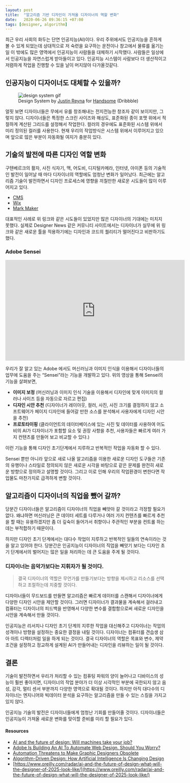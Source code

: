 ```yaml
---
layout: post
title:  "알고리즘 기반 디자인이 가져올 디자이너의 역할 변화"
date:   2020-06-26 09:36:15 +07:00
tags: [designer, algorithm]
---
```

최근 우리 사회의 화두는 단연 인공지능(AI)이다. 우리 주위에서도 인공지능을 흔하게 볼 수 있게 되었는데 상대적으로 저 숙련을 요구하는 운전이나 창고에서 물류를 옮기는 일 이 밖에도 많은 영역에서 인공지능이 사람들을 대체하기 시작했다. 사람들은 일상에서 인공지능을 자연스럽게 받아들이고 있다. 인공지능 시스템이 사람보다 더 생산적이고 저렴하게 작업을 진행할 수 있을 날이 머지않아 다가올것같다.

## 인공지능이 디자이너도 대체할 수 있을까?
<figure>
    <img src="https://miro.medium.com/max/1600/1*pCcDGuWb_4xeHBipUtWeHg.gif" alt="design system gif">
    <figcaption>Design System by <a href="https://dribbble.com/justinreyreyna" target="_blank"> Justin Reyna</a> for <a href="https://dribbble.com/handsomemade" target="_blank">Handsome</a> (Dribbble)</figcaption>
</figure>

얼핏 보면 디자이너들은 무에서 유를 창조해내는 전지전능한 창조자 같이 보이지만, 그렇지 않다. 디자이너들은 특정한 스크린 사이즈와 해상도, 표준화된 종이 포맷 위에서 적절하게 계산된 그리드를 설정해서 작업한다. 컬러의 경우에도 표준화된 시스템 위에서 미리 정의된 컬러를 사용한다. 현재 우리의 작업방식은 시스템 위에서 이루어지고 있으며 앞으로 많은 부분이 자동화될 여지가 충분히 있다.

## 기술의 발전에 따른 디자인 역할 변화
구텐베르크의 활자, 사진 식자기, 맥, 어도비, 디지털카메라, 인터넷, 아이폰 등의 기술적인 발전이 일어날 때 마다 디자이너의 역할에도 엄청난 변화가 일어났다. 최근에는 알고리즘 기술이 발전하면서 디자인 프로세스에 영향을 끼칠만한 새로운 시도들이 많이 이루어지고 있다.

- [CMS](https://thegrid.io/)
- [Wix](https://ko.wix.com/)
- [Mark Maker](http://emblemmatic.org/markmaker/)

대표적인 사례로 위 링크와 같은 시도들이 있었지만 많은 디자이너의 기대에는 미치지 못했다. 실제로 Designer News 같은 커뮤니티 사이트에서는 디자이너가 실무에 위 링크와 같은 새로운 툴을 적용하기에는 디자인과 코드의 퀄리티가 떨어진다고 비판하기도 했다.

### Adobe Sensei
<div class="video-container"> 
    <iframe width="560" height="315" src="https://www.youtube.com/embed/IRj7m66ehSw" frameborder="0" allow="accelerometer; autoplay; clipboard-write; encrypted-media; gyroscope; picture-in-picture" allowfullscreen></iframe>
</div>

우리가 잘 알고 있는 Adobe 에서도 머신러닝과 이미지 인식을 이용해서 디자이너들의 업무에 도움을 주는 “Sensei”라는 기능을 개발하고 있다. 위의 영상을 통해 Sensei의 기능을 살펴보면,

- **이미지 보정** (머신러닝과 이미지 인식 기술을 이용해서 디자인에 맞게 이미지의 컬러나 사이즈 등을 자동으로 자르고 편집)
- **디자인 시안 추천** (디자이너가 레이아웃, 컬러, 사진, 사진 크기를 결정하지 않고 소프트웨어가 페이지 디자인에 들어갈 만한 소스를 분석해서 사용자에게 디자인 시안을 추천)
- **프로토타이핑** (클라이언트의 데이터베이스에 있는 사진 및 데이터를 사용하여 어도비의 AI가 디자이너가 포함할 요소 및 권장 사항을 추천, 사용자들은 빠르게 여러 가지 컨텐츠를 만들어 보고 비교할 수 있다.)

이런 기능을 통해 디자인 초기단계에서 지루하고 반복적인 작업을 자동화 할 수 있다.

Sensei 뿐만 아니라 앞으로 새로 나올 알고리즘을 이용한 새로운 디자인 도구들은 기존의 유행이나 스타일로 정의되지 않은 새로운 시각을 바탕으로 같은 문제를 완전히 새로운 방향으로 정의하고 설명할 것이다. 그리고 이로 인해 우리의 작업환경이 변한다면 작업물도 마찬가지로 급격하게 변할 것이다.

## 알고리즘이 디자이너의 직업을 뺐어 갈까?
당분간 디자이너들은 알고리즘이 디자이너의 직업을 빼앗아 갈 것이라고 걱정할 필요가 없다. 왜냐하면 머신러닝은 큰 데이터 세트를 다루거나 여러 가지 컨텐츠를 빠르게 추천을 할 때는 유용하겠지만 좀 더 깊숙이 들어가서 취향이나 주관적인 부분을 컨트롤 하는 데는 부적합하기 때문이다.

하지만 디자인 초기 단계에서는 대다수 작업이 지루하고 반복적인 일들의 연속이라는 것을 알고 있어야 한다. 당분간은 인공지능이 디자이너의 직업을 빼앗기 보다는 디자인 초기 단계에서의 벌어지는 많은 일을 처리하는 데 큰 도움을 주게 될 것이다.

### 디자이너는 음악가보다는 지휘자가 될 것이다.
> 결국 디자이너의 역할은 무언가를 만들기보다는 방향을 제시하고 리소스를 선택하고 조절하는데 치중할 것이다.

디자이너들이 무드보드를 만들면 알고리즘은 빠르게 데이터를 스캔해서 디자이너에게 다양한 디자인 시안을 제안할 것이다. 그러면 디자이너가 결과물을 계속해서 걸러내고 컴퓨터는 디자이너의 피드백을 반영해서 다양한 변수를 결합함으로써 새로운 디자인을 시안을 계속해서 만들 것이다.

인공지능은 리서치나 디자인 초기 단계의 지루한 작업을 대신해주고 디자이너는 작업의 성격이나 방향을 설정하는 중요한 결정을 내릴 것이다. 디자이너는 컴퓨터를 견습생 삼아 아트 디렉터처럼 일을 하게 되는 것이다. 결국 디자이너의 역할은 목표와 변수, 제약조건을 설정하고 정교하게 설계된 AI가 만들어내는 디자인을 리뷰하는 일이 될 것이다.

## 결론
기술이 발전하면서 우리가 처리할 수 있는 컴퓨팅 파워의 양이 늘어나고 디바이스의 성능이 훨씬 좋아지면, 디자이너의 작업 분야가 더 이상 시각적인 부분에 국한되지 않고 음성, 감각, 멀티 센서 부분까지 다양한 영역으로 확대될 것이다. 하지만 아직 대다수의 디자이너는 엔지니어와 빅데이터 분석을 요구하는 알고리즘을 만들 수 있는 스킬을 가지고 있지 않다.

인공지능 기술의 발전은 디자이너들에게 엄청난 기회를 만들어줄 것이다. 디자이너들은 인공지능이 가져올 새로운 변화를 맞이할 준비를 미리 할 필요가 있다.

#### Resources
- [AI and the future of design: Will machines take your job?](https://www.oreilly.com/content/ai-and-the-future-of-design-will-machines-take-your-job/)
- [Adobe Is Building An AI To Automate Web Design. Should You Worry?](https://www.fastcompany.com/3068884/adobe-is-building-an-ai-to-automate-web-design-should-you-worry?utm_content=buffer4fd2c&utm_medium=social&utm_source=twitter.com&utm_campaign=buffer)
- [Automation Threatens to Make Graphic Designers Obsolete](https://eyeondesign.aiga.org/automation-threatens-to-make-graphic-designers-obsolete/)
- [Algorithm-Driven Design: How Artificial Intelligence Is Changing Design](https://www.smashingmagazine.com/2017/01/algorithm-driven-design-how-artificial-intelligence-changing-design/)
- [https://www.oreilly.com/radar/ai-and-the-future-of-design-what-will-the-designer-of-2025-look-like/](https://www.oreilly.com/radar/ai-and-the-future-of-design-what-will-the-designer-of-2025-look-like/)